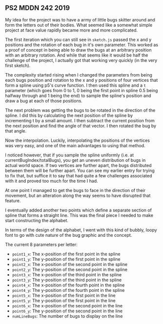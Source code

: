 ## PS2 MDDN 242 2019


My idea for the project was to have a army of little bugs skitter around and form the letters out of their bodies. What seemed like a somewhat simple project at face value rapidly became more and more complicated. 

The first iteration which you can still see in `sketch.js` passed the x and y positions and the rotation of each bug in it's own parameter. This worked as a proof of concept in being able to draw the bugs at an arbitrary position with an arbitrary rotation. And while that seems like it would be half the challenge of the project, I actually got that working very quickly (in the very first sketch).

The complexity started rising when I changed the parameters from being each bugs position and rotation to the x and y positions of four vertices that form a spline using p5's curve function. I then used this spline and a `t` parameter (which goes from 0 to 1, 0 being the first point in spline 0.5 being halfway through and 1 being the end) to sample the spline's position and draw a bug at each of those positions.

The next problem was getting the bugs to be rotated in the direction of the spline. I did this by calculating the next position of the spline by incrementing t by a small amount. I then subtract the current position from the next position and find the angle of that vector. I then rotated the bug by that angle.

Now the interpolation. Luckily, interpolating the positions of the vertices was very easy, and one of the main advantages to using that method.

I noticed however, that if you sample the spline uniformly (i.e. at currentBugIndex/totalBugs), you get an uneven distribution of bugs in actual world space. If two vertices are further apart, the bugs distributed between them will be further apart. You can see my earlier entry for trying to fix that, but suffice it to say that had quite a few challenges associated with it and proved too much for the time I had.

At one point I managed to get the bugs to face in the direction of their movement, but an alteration along the way seems to have disrupted that feature.

I eventually added another two points which define a separate section of spline that forms a straight line. This was the final piece I needed to make start constructing the alphabet.

In terms of the design of the alphabet, I went with this kind of bubbly, loopy font to go with cute nature of the bug graphic and the concept. 


The current 8 parameters per letter:
  * `point1_x`: The x-position of the first point in the spline
  * `point1_y`: The y-position of the first point in the spline
  * `point2_x`: The x-position of the second point in the spline
  * `point2_y`: The y-position of the second point in the spline
  * `point3_x`: The x-position of the third point in the spline   
  * `point3_y`: The y-position of the third point in the spline
  * `point4_x`: The x-position of the fourth point in the spline
  * `point4_y`: The y-position of the fourth point in the spline
  * `point5_x`: The x-position of the first point in the line
  * `point5_y`: The y-position of the first point in the line
  * `point6_x`: The x-position of the second point in the line
  * `point6_y`: The y-position of the second point in the line
  * `numLineBugs`: The number of bugs to display on the line 
